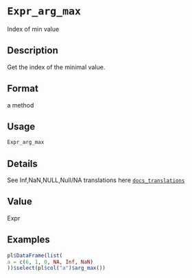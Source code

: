 # `Expr_arg_max`

Index of min value


## Description

Get the index of the minimal value.


## Format

a method


## Usage

```r
Expr_arg_max
```


## Details

See Inf,NaN,NULL,Null/NA translations here [`docs_translations`](#docstranslations)


## Value

Expr


## Examples

```r
pl$DataFrame(list(
a = c(6, 1, 0, NA, Inf, NaN)
))$select(pl$col("a")$arg_max())
```


